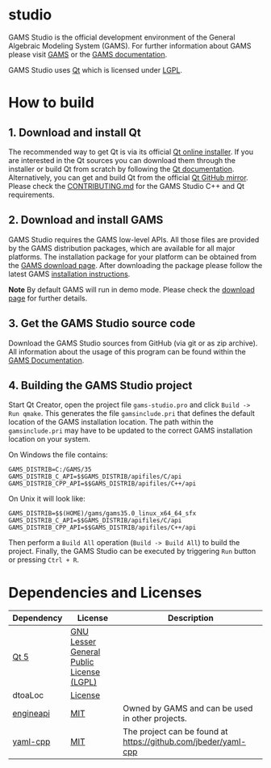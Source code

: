 # studio

GAMS Studio is the official development environment of the General Algebraic Modeling System (GAMS). For further information about GAMS please visit [GAMS](https://www.gams.com) or the [GAMS documentation](https://www.gams.com/latest/docs/).

GAMS Studio uses [Qt](https://www.qt.io/) which is licensed under [LGPL](https://www.gnu.org/licenses/lgpl-3.0.en.html). 

# How to build

## 1. Download and install Qt ##

The recommended way to get Qt is via its official [Qt online installer](https://www.qt.io/).
If you are interested in the Qt sources you can download them through the 
installer or build Qt from scratch by following the [Qt documentation](https://doc.qt.io/qt-5/build-sources.html).
Alternatively, you can get and build Qt from the official [Qt GitHub mirror](https://github.com/qt/qt5).
Please check the [CONTRIBUTING.md](CONTRIBUTING.md) for the GAMS Studio C++ and Qt requirements.

## 2. Download and install GAMS ##

GAMS Studio requires the GAMS low-level APIs. All those files are provided by the GAMS distribution packages, which are available for all major platforms. The installation package for your platform can be obtained from the [GAMS download page](https://www.gams.com/download/). After downloading the package please follow the latest GAMS [installation instructions](https://www.gams.com/latest/docs/UG_MAIN.html#UG_INSTALL).

**Note** By default GAMS will run in demo mode. Please check the [download page](https://www.gams.com/download/) for further details.

## 3. Get the GAMS Studio source code ##

Download the GAMS Studio sources from GitHub (via git or as zip archive). All information about the usage of this program can be found within the [GAMS Documentation](https://www.gams.com/latest/docs/T_STUDIO.html).

## 4. Building the GAMS Studio project ##

Start Qt Creator, open the project file `gams-studio.pro` and click `Build -> Run qmake`. This generates the file `gamsinclude.pri` that defines the default location of the GAMS installation location. The path within the `gamsinclude.pri` may have to be updated to the correct GAMS installation location on your system.

On Windows the file contains:
```
GAMS_DISTRIB=C:/GAMS/35
GAMS_DISTRIB_C_API=$$GAMS_DISTRIB/apifiles/C/api
GAMS_DISTRIB_CPP_API=$$GAMS_DISTRIB/apifiles/C++/api
```
On Unix it will look like:
```
GAMS_DISTRIB=$$(HOME)/gams/gams35.0_linux_x64_64_sfx
GAMS_DISTRIB_C_API=$$GAMS_DISTRIB/apifiles/C/api
GAMS_DISTRIB_CPP_API=$$GAMS_DISTRIB/apifiles/C++/api
```

Then perform a `Build All` operation (`Build -> Build All`) to build the project. Finally, the GAMS Studio can be executed by triggering `Run` button or pressing `Ctrl + R`.

# Dependencies and Licenses

| Dependency | License | Description |
| ------ | ------ | ------ |
| [Qt 5](qt.io) | [GNU Lesser General Public License (LGPL)](https://doc.qt.io/qt-5/lgpl.html) | |
| dtoaLoc | [License](src/numerics/README.md) | |
| [engineapi](extern/engineapi/) | [MIT](extern/engineapi/README.md) | Owned by GAMS and can be used in other projects. |
| [yaml-cpp](extern/yaml-cpp/) | [MIT](extern/yaml-cpp/LICENSE/) | The project can be found at https://github.com/jbeder/yaml-cpp |

